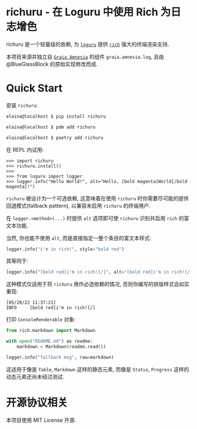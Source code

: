 # richuru - 在 Loguru 中使用 Rich 为日志增色

richuru 是一个轻量级的依赖, 为 [`loguru`](https://github.com/Delgan/loguru) 提供 [`rich`](https://github.com/willmcgugan/rich) 强大的终端渲染支持.

本项目来源并独立自 [`Graia Amnesia`](https://github.com/GraiaProject/Amnesia) 的组件 `graia.amnesia.log`,
且由 @BlueGlassBlock 的原始实现修改而成.

# Quick Start

安装 `richuru`:

```bash
elaina@localhost $ pip install richuru

elaina@localhost $ pdm add richuru

elaina@localhost $ poetry add richuru
```

在 REPL 内试用:

```
>>> import richuru
>>> richuru.install()
>>> 
>>> from loguru import logger
>>> logger.info("Hello World!", alt="Hello, [bold magenta]World[/bold magenta]!")
```

`richuru` 被设计为一个可选依赖, 这意味着在使用 `richuru` 时你需要尽可能的提供回退模式(fallback pattern), 以兼容未启用 `richuru` 的终端用户.

在 `logger.<method>(...)` 时提供 `alt` 选项即可使 `richuru` 识别并启用 `rich` 的富文本功能.

当然, 你也能不使用 `alt`, 而是直接指定一整个条目的富文本样式:

```python
logger.info("i'm in rich!", style="bold red")
```

其等同于:

```python
logger.info("[bold red]i'm in rich![/]", alt="[bold red]i'm in rich![/]")
```

这种模式仅适用于将 `richuru` 用作必选依赖的情况, 否则你编写的排版样式会如实重现:

```
[05/28/22 11:37:21]
INFO     [bold red]i'm in rich![/] 
```

打印 `ConsoleRenderable` 对象:

```python
from rich.markdown import Markdown

with open("README.md") as readme:
    markdown = Markdown(readme.read())

logger.info("fallback msg", raw=markdown)
```

这适用于像是 `Table`, `Markdown` 这样的静态元素, 而像是 `Status`, `Progress` 这样的动态元素还尚未经过测试.

# 开源协议相关

本项目使用 MIT License 开源.